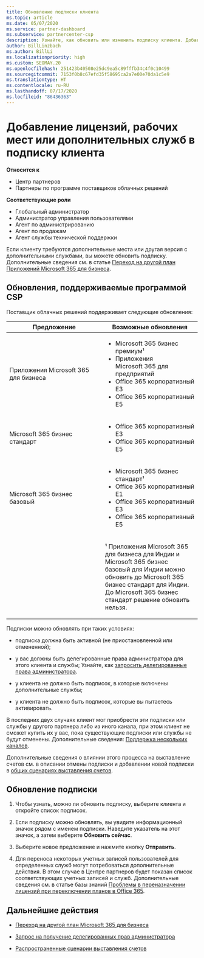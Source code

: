 ```yaml
---
title: Обновление подписки клиента
ms.topic: article
ms.date: 05/07/2020
ms.service: partner-dashboard
ms.subservice: partnercenter-csp
description: Узнайте, как обновить или изменить подписку клиента. Добавьте лицензии и рабочие места или перейдите на другую версию с большим количеством служб.
author: BillLinzbach
ms.author: BillLi
ms.localizationpriority: high
ms.custom: SEOMAY.20
ms.openlocfilehash: 251423b40508e25dc9ea5c89fffb34c4f0c10499
ms.sourcegitcommit: 7153f0b8c67efd35f58695ca2a7e00e70da1c5e9
ms.translationtype: HT
ms.contentlocale: ru-RU
ms.lasthandoff: 07/17/2020
ms.locfileid: "86436363"
---
```

# <a name="add-licenses-seats-or-more-services-to-a-customers-subscription"></a>Добавление лицензий, рабочих мест или дополнительных служб в подписку клиента

**Относится к**

- Центр партнеров
- Партнеры по программе поставщиков облачных решений

**Соответствующие роли**

- Глобальный администратор
- Администратор управления пользователями
- Агент по администрированию
- Агент по продажам
- Агент службы технической поддержки

Если клиенту требуются дополнительные места или другая версия с дополнительными службами, вы можете обновить подписку. Дополнительные сведения см. в статье [Переход на другой план Приложений Microsoft 365 для бизнеса](https://go.microsoft.com/fwlink/p/?LinkId=723577).

## <a name="upgrades-supported-in-the-csp-program"></a>Обновления, поддерживаемые программой CSP <a href="" id="upgradesubscription"></a>

Поставщик облачных решений поддерживает следующие обновления:

<table>
<colgroup>
<col width="50%" />
<col width="50%" />
</colgroup>
<thead>
<tr class="header">
<th>Предложение</th>
<th>Возможные обновления</th>
</tr>
</thead>
<tbody>
<tr class="odd">
<td>Приложения Microsoft 365 для бизнеса</td>
<td><ul>
<li>Microsoft 365 бизнес премиум¹</li>
<li>Приложения Microsoft 365 для предприятий</li>
<li>Office 365 корпоративный E3</li>
<li>Office 365 корпоративный E5</li>
</ul></td>
</tr>
<tr class="even">
<td>Microsoft 365 бизнес стандарт</td>
<td><ul>
<li>Office 365 корпоративный E3</li>
<li>Office 365 корпоративный E5</li>
</ul></td>
</tr>
<tr class="odd">
<td>Microsoft 365 бизнес базовый</td>
<td><ul>
<li>Microsoft 365 бизнес стандарт¹</li>
<li>Office 365 корпоративный E1</li>
<li>Office 365 корпоративный E3</li>
<li>Office 365 корпоративный E5</li>
</ul></td>
</tr>
<tr class="even">
<td></td>
<td><p>¹ Приложения Microsoft 365 для бизнеса для Индии и Microsoft 365 бизнес базовый для Индии можно обновить до Microsoft 365 бизнес стандарт для Индии. До Microsoft 365 бизнес стандарт решение обновить нельзя.</p></td>
</tr>
</tbody>
</table>

Подписки можно обновлять при таких условиях:

- подписка должна быть активной (не приостановленной или отмененной);

- у вас должны быть делегированные права администратора для этого клиента и службы; Узнайте, как [запросить делегированные права администратора](request-a-relationship-with-a-customer.md).

- у клиента не должно быть подписок, в которые включены дополнительные службы;

- у клиента не должно быть подписок, которые вы пытаетесь активировать.

В последних двух случаях клиент мог приобрести эти подписки или службы у другого партнера либо из иного канала, при этом клиент не сможет купить их у вас, пока существующие подписки или службы не будут отменены. Дополнительные сведения: [Поддержка нескольких каналов](multichannel.md).

Дополнительные сведения о влиянии этого процесса на выставление счетов см. в описании отмены подписки и добавлении новой подписки в [общих сценариях выставления счетов](common-billing-scenarios.md).

## <a name="upgrade-a-subscription"></a>Обновление подписки

1. Чтобы узнать, можно ли обновить подписку, выберите клиента и откройте список подписок.

2. Если подписку можно обновлять, вы увидите информационный значок рядом с именем подписки. Наведите указатель на этот значок, а затем выберите **Обновить сейчас**.

3. Выберите новое предложение и нажмите кнопку **Отправить**.

4. Для переноса некоторых учетных записей пользователей для определенных служб могут потребоваться дополнительные действия. В этом случае в Центре партнеров будет показан список соответствующих учетных записей и служб. Дополнительные сведения см. в статье базы знаний [Проблемы в переназначении лицензий при переключении планов в Office 365](https://go.microsoft.com/fwlink/p/?LinkId=723576).

## <a name="next-steps"></a>Дальнейшие действия

- [Переход на другой план Microsoft 365 для бизнеса](https://go.microsoft.com/fwlink/p/?LinkId=723577)

- [Запрос на получение делегированных прав администратора](request-a-relationship-with-a-customer.md)

- [Распространенные сценарии выставления счетов](common-billing-scenarios.md)